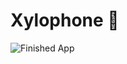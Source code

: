 

# Xylophone 🎹


![Finished App](https://github.com/londonappbrewery/Images/blob/master/xylophone-flutter.png)
